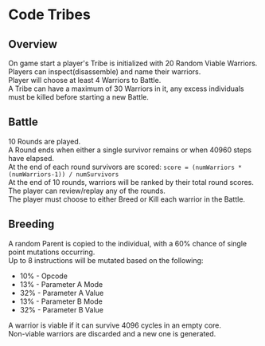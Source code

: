 # Code Tribes



## Overview


On game start a player's Tribe is initialized with 20 Random Viable Warriors.  
Players can inspect(disassemble) and name their warriors.  
Player will choose at least 4 Warriors to Battle.  
A Tribe can have a maximum of 30 Warriors in it, any excess individuals must be killed before starting a new Battle.  

## Battle

10 Rounds are played.  
A Round ends when either a single survivor remains or when 40960 steps have elapsed.  
At the end of each round survivors are scored: ```score = (numWarriors * (numWarriors-1)) / numSurvivors ```  
At the end of 10 rounds, warriors will be ranked by their total round scores.  
The player can review/replay any of the rounds.  
The player must choose to either Breed or Kill each warrior in the Battle.  


## Breeding

A random Parent is copied to the individual, with a 60% chance of single point mutations occurring.   
Up to 8 instructions will be mutated based on the following:  
- 10% - Opcode
- 13% - Parameter A Mode
- 32% - Parameter A Value
- 13% - Parameter B Mode
- 32% - Parameter B Value

A warrior is viable if it can survive 4096 cycles in an empty core.  
Non-viable warriors are discarded and a new one is generated.  


